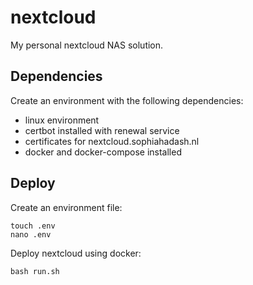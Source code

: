 # nextcloud
My personal nextcloud NAS solution.

## Dependencies

Create an environment with the following dependencies:

- linux environment
- certbot installed with renewal service
- certificates for nextcloud.sophiahadash.nl
- docker and docker-compose installed

## Deploy

Create an environment file:

```
touch .env
nano .env
```

Deploy nextcloud using docker:

```
bash run.sh
```